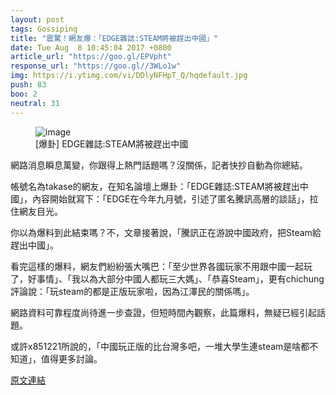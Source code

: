 ```yaml
---
layout: post
tags: Gossiping
title: "震驚！網友爆：「EDGE雜誌:STEAM將被趕出中國」"
date: Tue Aug  8 10:45:04 2017 +0800
article_url: "https://goo.gl/EPVpht"
response_url: "https://goo.gl//3WLo1w"
img: https://i.ytimg.com/vi/DDlyNFHpT_Q/hqdefault.jpg
push: 83
boo: 2
neutral: 31
---
```


<figure>
<img src="https://i.ytimg.com/vi/DDlyNFHpT_Q/hqdefault.jpg" alt="image">
<figcaption>
[爆卦] EDGE雜誌:STEAM將被趕出中國
</figcaption>
</figure>



網路消息瞬息萬變，你跟得上熱門話題嗎？沒關係，記者快抄自動為你總結。

帳號名為takase的網友，在知名論壇上爆卦：「EDGE雜誌:STEAM將被趕出中國」，內容開始就寫下：「EDGE在今年九月號，引述了匿名騰訊高層的談話」，拉住網友目光。

你以為爆料到此結束嗎？不，文章接著說，「騰訊正在游說中國政府，把Steam給趕出中國」。

看完這樣的爆料，網友們紛紛張大嘴巴：「至少世界各國玩家不用跟中國一起玩了，好事情」、「我以為大部分中國人都玩三大媽」、「恭喜Steam」，更有chichung評論說：「玩steam的都是正版玩家啦，因為江澤民的關係嗎」。

網路資料可靠程度尚待進一步查證，但短時間內觀察，此篇爆料，無疑已經引起話題。

或許x851221所說的，「中國玩正版的比台灣多吧，一堆大學生連steam是啥都不知道」，值得更多討論。

<a href = "https://www.ptt.cc/bbs/Gossiping/M.1502160307.A.1D5.html">原文連結</a>

